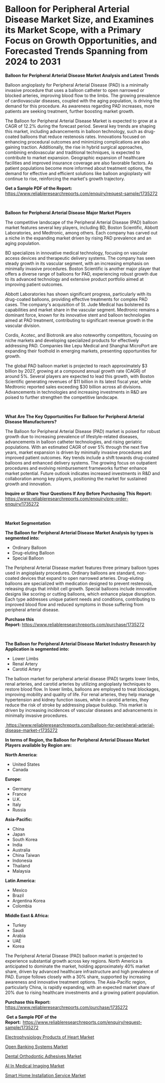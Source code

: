 <p><h1>Balloon for Peripheral Arterial Disease Market Size, and Examines its Market Scope, with a Primary Focus on Growth Opportunities, and Forecasted Trends Spanning from 2024 to 2031</h1></p><p><strong>Balloon for Peripheral Arterial Disease Market Analysis and Latest Trends</strong></p>
<p><p>Balloon angioplasty for Peripheral Arterial Disease (PAD) is a minimally invasive procedure that uses a balloon catheter to open narrowed or blocked arteries, improving blood flow to the limbs. The growing prevalence of cardiovascular diseases, coupled with the aging population, is driving the demand for this procedure. As awareness regarding PAD increases, more patients are seeking treatment, further boosting market growth.</p><p>The Balloon for Peripheral Arterial Disease Market is expected to grow at a CAGR of 12.2% during the forecast period. Several key trends are shaping this market, including advancements in balloon technology, such as drug-coated balloons that reduce restenosis rates. Innovations focused on enhancing procedural outcomes and minimizing complications are also gaining traction. Additionally, the rise in hybrid surgical approaches, combining endovascular and traditional techniques, is expected to contribute to market expansion. Geographic expansion of healthcare facilities and improved insurance coverage are also favorable factors. As patient populations become more informed about treatment options, the demand for effective and efficient solutions like balloon angioplasty will continue to rise, reinforcing the market's growth trajectory.</p></p>
<p><strong>Get a Sample PDF of the Report:&nbsp;</strong> <a href="https://www.reliableresearchreports.com/enquiry/request-sample/1735272?utm_campaign=113&utm_medium=2&utm_source=Github&utm_content=ia&utm_term=18122024&utm_id=balloon-for-peripheral-arterial-disease">https://www.reliableresearchreports.com/enquiry/request-sample/1735272</a></p>
<p>&nbsp;</p>
<p><strong>Balloon for Peripheral Arterial Disease Major Market Players</strong></p>
<p><p>The competitive landscape of the Peripheral Arterial Disease (PAD) balloon market features several key players, including BD, Boston Scientific, Abbott Laboratories, and Medtronic, among others. Each company has carved out a niche in the expanding market driven by rising PAD prevalence and an aging population.</p><p>BD specializes in innovative medical technology, focusing on vascular access devices and therapeutic delivery systems. The company has seen steady growth in its vascular segment, with an increasing emphasis on minimally invasive procedures. Boston Scientific is another major player that offers a diverse range of balloons for PAD, experiencing robust growth due to its advanced technology and extensive product portfolio aimed at improving patient outcomes.</p><p>Abbott Laboratories has shown significant progress, particularly with its drug-coated balloons, providing effective treatments for complex PAD cases. The company's acquisition of St. Jude Medical has bolstered its capabilities and market share in the vascular segment. Medtronic remains a dominant force, known for its innovative stent and balloon technologies aimed at PAD treatment, contributing to significant revenue growth in the vascular division.</p><p>Cordis, Acotec, and Biotronik are also noteworthy competitors, focusing on niche markets and developing specialized products for effectively addressing PAD. Companies like Lepu Medical and Shanghai MicroPort are expanding their foothold in emerging markets, presenting opportunities for growth.</p><p>The global PAD balloon market is projected to reach approximately $3 billion by 2027, growing at a compound annual growth rate (CAGR) of around 5%. Several players are expected to lead this growth, with Boston Scientific generating revenues of $11 billion in its latest fiscal year, while Medtronic reported sales exceeding $30 billion across all divisions. Advancements in technologies and increasing investments in R&D are poised to further strengthen the competitive landscape.</p></p>
<p>&nbsp;</p>
<p><strong>What Are The Key Opportunities For Balloon for Peripheral Arterial Disease Manufacturers?</strong></p>
<p><p>The Balloon for Peripheral Arterial Disease (PAD) market is poised for robust growth due to increasing prevalence of lifestyle-related diseases, advancements in balloon catheter technologies, and rising geriatric populations. With an estimated CAGR of over 5% through the next five years, market expansion is driven by minimally invasive procedures and improved patient outcomes. Key trends include a shift towards drug-coated balloons and enhanced delivery systems. The growing focus on outpatient procedures and evolving reimbursement frameworks further enhance market potential. Future outlook indicates increased investments in R&D and collaboration among key players, positioning the market for sustained growth and innovation.</p></p>
<p><strong>Inquire or Share Your Questions If Any Before Purchasing This Report:</strong> <a href="https://www.reliableresearchreports.com/enquiry/pre-order-enquiry/1735272?utm_campaign=113&utm_medium=2&utm_source=Github&utm_content=ia&utm_term=18122024&utm_id=balloon-for-peripheral-arterial-disease">https://www.reliableresearchreports.com/enquiry/pre-order-enquiry/1735272</a></p>
<p>&nbsp;</p>
<p><strong>Market Segmentation</strong></p>
<p><strong>The Balloon for Peripheral Arterial Disease Market Analysis by types is segmented into:</strong></p>
<p><ul><li>Ordinary Balloon</li><li>Drug-eluting Balloon</li><li>Special Balloon</li></ul></p>
<p><p>The Peripheral Arterial Disease market features three primary balloon types used in angioplasty procedures. Ordinary balloons are standard, non-coated devices that expand to open narrowed arteries. Drug-eluting balloons are specialized with medication designed to prevent restenosis, releasing drugs that inhibit cell growth. Special balloons include innovative designs like scoring or cutting balloons, which enhance plaque disruption. Each type addresses unique patient needs and conditions, contributing to improved blood flow and reduced symptoms in those suffering from peripheral arterial disease.</p></p>
<p><strong>Purchase this Report:&nbsp;</strong><a href="https://www.reliableresearchreports.com/purchase/1735272?utm_campaign=113&utm_medium=2&utm_source=Github&utm_content=ia&utm_term=18122024&utm_id=balloon-for-peripheral-arterial-disease">https://www.reliableresearchreports.com/purchase/1735272</a></p>
<p>&nbsp;</p>
<p><strong>The Balloon for Peripheral Arterial Disease Market Industry Research by Application is segmented into:</strong></p>
<p><ul><li>Lower Limbs</li><li>Renal Artery</li><li>Carotid Artery</li></ul></p>
<p><p>The balloon market for peripheral arterial disease (PAD) targets lower limbs, renal arteries, and carotid arteries by utilizing angioplasty techniques to restore blood flow. In lower limbs, balloons are employed to treat blockages, improving mobility and quality of life. For renal arteries, they help manage hypertension and kidney function issues, while in carotid arteries, they reduce the risk of stroke by addressing plaque buildup. This market is driven by increasing incidences of vascular diseases and advancements in minimally invasive procedures.</p></p>
<p><a href="https://www.reliableresearchreports.com/balloon-for-peripheral-arterial-disease-market-r1735272?utm_campaign=113&utm_medium=2&utm_source=Github&utm_content=ia&utm_term=18122024&utm_id=balloon-for-peripheral-arterial-disease">&nbsp;https://www.reliableresearchreports.com/balloon-for-peripheral-arterial-disease-market-r1735272</a></p>
<p><strong>In terms of Region, the Balloon for Peripheral Arterial Disease Market Players available by Region are:</strong></p>
<p>
    <p> <strong> North America: </strong>
        <ul>
            <li>United States</li>
            <li>Canada</li>
        </ul>
        </p> 
    <p> <strong> Europe: </strong>
        <ul>
            <li>Germany</li>
            <li>France</li>
            <li>U.K.</li>
            <li>Italy</li>
            <li>Russia</li>
        </ul>
        </p> 
    <p> <strong> Asia-Pacific: </strong>
        <ul>
            <li>China</li>
            <li>Japan</li>
            <li>South Korea</li>
            <li>India</li>
            <li>Australia</li>
            <li>China Taiwan</li>
            <li>Indonesia</li>
            <li>Thailand</li>
            <li>Malaysia</li>
        </ul>
        </p> 
    <p> <strong> Latin America: </strong>
        <ul>
            <li>Mexico</li>
            <li>Brazil</li>
            <li>Argentina Korea</li>
            <li>Colombia</li>
        </ul>
        </p> 
    <p> <strong> Middle East & Africa: </strong>
        <ul>
            <li>Turkey</li>
            <li>Saudi</li>
            <li>Arabia</li>
            <li>UAE</li>
            <li>Korea</li>
        </ul>
    </p>
    </p>
<p><p>The Peripheral Arterial Disease (PAD) balloon market is projected to experience substantial growth across key regions. North America is anticipated to dominate the market, holding approximately 40% market share, driven by advanced healthcare infrastructure and high prevalence of PAD. Europe follows closely with a 30% share, supported by increasing awareness and innovative treatment options. The Asia-Pacific region, particularly China, is rapidly expanding, with an expected market share of 20% due to rising healthcare investments and a growing patient population.</p></p>
<p><strong>Purchase this Report: </strong><a href="https://www.reliableresearchreports.com/purchase/1735272?utm_campaign=113&utm_medium=2&utm_source=Github&utm_content=ia&utm_term=18122024&utm_id=balloon-for-peripheral-arterial-disease">https://www.reliableresearchreports.com/purchase/1735272</a></p>
<p>&nbsp;<strong>Get a Sample PDF of the Report:&nbsp;&nbsp;</strong><a href="https://www.reliableresearchreports.com/enquiry/request-sample/1735272?utm_campaign=113&utm_medium=2&utm_source=Github&utm_content=ia&utm_term=18122024&utm_id=balloon-for-peripheral-arterial-disease">https://www.reliableresearchreports.com/enquiry/request-sample/1735272</a></p>
<p><strong></strong></p>
<p><p><a href="https://github.com/SamiaChowdhury801/Market-Research-Report-List-1/blob/main/electrophysiology-products-of-heart-market.md?utm_campaign=113&utm_medium=2&utm_source=Github&utm_content=ia&utm_term=18122024&utm_id=balloon-for-peripheral-arterial-disease">Electrophysiology Products of Heart Market</a></p><p><a href="https://www.linkedin.com/pulse/comprehensive-open-banking-systems-market-size-report-0eh8e?utm_campaign=113&utm_medium=2&utm_source=Github&utm_content=ia&utm_term=18122024&utm_id=balloon-for-peripheral-arterial-disease">Open Banking Systems Market</a></p><p><a href="https://github.com/BellAuer/Market-Research-Report-List-1/blob/main/dental-orthodontic-adhesives-market.md?utm_campaign=113&utm_medium=2&utm_source=Github&utm_content=ia&utm_term=18122024&utm_id=balloon-for-peripheral-arterial-disease">Dental Orthodontic Adhesives Market</a></p><p><a href="https://www.linkedin.com/pulse/ai-medical-imaging-market-growth-expected-52-cagr-adzsf?utm_campaign=113&utm_medium=2&utm_source=Github&utm_content=ia&utm_term=18122024&utm_id=balloon-for-peripheral-arterial-disease">AI In Medical Imaging Market</a></p><p><a href="https://www.linkedin.com/pulse/based-recent-market-research-smart-home-installation-service-e5vwe?utm_campaign=113&utm_medium=2&utm_source=Github&utm_content=ia&utm_term=18122024&utm_id=balloon-for-peripheral-arterial-disease">Smart Home Installation Service Market</a></p></p>